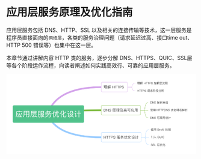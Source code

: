 # 应用层服务原理及优化指南

应用层服务包括 DNS、HTTP、SSL 以及相关的连接传输等技术，这一层服务是程序员直接面向的`网络层`，各类的服务治理问题（请求延迟过高、接口time out、HTTP 500 错误等）也集中在这一层。

本章节通过讲解内容 HTTP 类的服务，逐步分解 DNS、HTTPS、QUIC、SSL层 等各个阶段运作流程，向读者阐述如何实践高效行、可靠的应用层服务。

<div  align="center">
	<img src="../assets/http-summary.png" width = "550"  align=center />
</div>